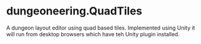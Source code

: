 # dungeoneering.QuadTiles
A dungeon layout editor using quad based tiles. Implemented using Unity it will run from desktop browsers which have teh Unity plugin installed.

